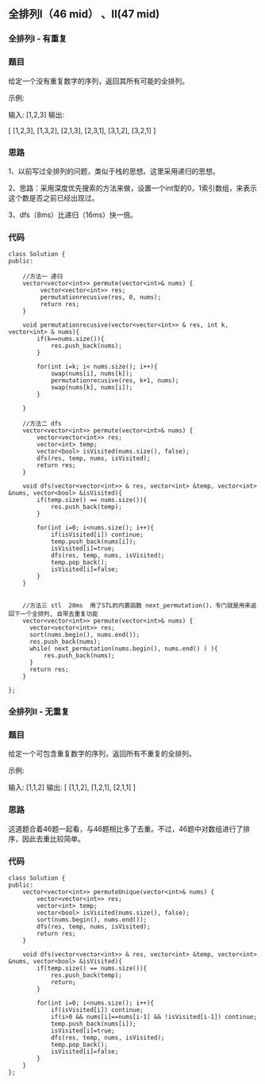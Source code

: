 ##  全排列I（46 mid） 、II(47 mid)

### 全排列I - 有重复
### 题目
给定一个没有重复数字的序列，返回其所有可能的全排列。

示例:

输入: [1,2,3]
输出:

[
  [1,2,3],
  [1,3,2],
  [2,1,3],
  [2,3,1],
  [3,1,2],
  [3,2,1]
]


### 思路

1、以前写过全排列的问题，类似于栈的思想。这里采用递归的思想。

2、思路：采用深度优先搜索的方法来做，设置一个int型的0，1索引数组，来表示这个数是否之前已经出现过。

3、dfs（8ms）比递归（16ms）快一倍。

### 代码
```
class Solution {
public:

    //方法一 递归
    vector<vector<int>> permute(vector<int>& nums) {
         vector<vector<int>> res;
         permutationrecusive(res, 0, nums);
         return res;
    }

    void permutationrecusive(vector<vector<int>> & res, int k, vector<int> & nums){
        if(k==nums.size()){
            res.push_back(nums);
        }

        for(int i=k; i< nums.size(); i++){
            swap(nums[i], nums[k]);
            permutationrecusive(res, k+1, nums);
            swap(nums[k], nums[i]);
        }

    }

    //方法二 dfs
    vector<vector<int>> permute(vector<int>& nums) {
        vector<vector<int>> res;
        vector<int> temp;
        vector<bool> isVisited(nums.size(), false);
        dfs(res, temp, nums, isVisited);
        return res;
    }

    void dfs(vector<vector<int>> & res, vector<int> &temp, vector<int> &nums, vector<bool> &isVisited){
        if(temp.size() == nums.size()){
            res.push_back(temp);
        }

        for(int i=0; i<nums.size(); i++){
            if(isVisited[i]) continue;
            temp.push_back(nums[i]);
            isVisited[i]=true;
            dfs(res, temp, nums, isVisited);
            temp.pop_back();
            isVisited[i]=false;
        }
    }


    //方法三 stl  20ms  用了STL的内置函数 next_permutation()，专门就是用来返回下一个全排列, 自带去重复功能
    vector<vector<int>> permute(vector<int>& nums) {
      vector<vector<int>> res;
      sort(nums.begin(), nums.end());
      res.push_back(nums);
      while( next_permutation(nums.begin(), nums.end() ) ){
          res.push_back(nums);
      }
      return res;
    }

};
```




### 全排列II - 无重复

### 题目
给定一个可包含重复数字的序列，返回所有不重复的全排列。

示例:

输入: [1,1,2]
输出:
[
  [1,1,2],
  [1,2,1],
  [2,1,1]
]

### 思路
这道题合着46题一起看，与46题相比多了去重。不过，46题中对数组进行了排序，因此去重比较简单。

### 代码
```
class Solution {
public:
    vector<vector<int>> permuteUnique(vector<int>& nums) {
        vector<vector<int>> res;
        vector<int> temp;
        vector<bool> isVisited(nums.size(), false);
        sort(nums.begin(), nums.end());
        dfs(res, temp, nums, isVisited);
        return res;
    }

    void dfs(vector<vector<int>> & res, vector<int> &temp, vector<int> &nums, vector<bool> &isVisited){
        if(temp.size() == nums.size()){
            res.push_back(temp);
            return;
        }

        for(int i=0; i<nums.size(); i++){
            if(isVisited[i]) continue;
            if(i>0 && nums[i]==nums[i-1] && !isVisited[i-1]) continue;
            temp.push_back(nums[i]);
            isVisited[i]=true;
            dfs(res, temp, nums, isVisited);
            temp.pop_back();
            isVisited[i]=false;
        }
    }
};
```
